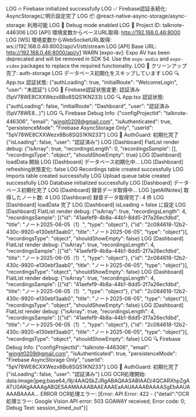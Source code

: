  LOG  🔥 Firebase initialized successfully
 LOG  ✅ Firebase認証永続化: AsyncStorageに明示設定完了
 LOG  📦 @react-native-async-storage/async-storage: 利用可能
 LOG  🔧 Debug mode enabled
 LOG  📱 Project ID: talknote-446306
 LOG  [API] 環境変数からベースURL取得: http://192.168.0.46:8000
 LOG  [WS] 環境変数からWebSocketURL取得: ws://192.168.0.46:8002/api/v1/stt/stream
 LOG  [API] Base URL: http://192.168.0.46:8000/api/v1
 WARN  [expo-av]: Expo AV has been deprecated and will be removed in SDK 54. Use the `expo-audio` and `expo-video` packages to replace the required functionality.
 LOG  🧹 クリーンアップ完了: auth-storage
 LOG  データベース初期化をスキップしています
 LOG  🔍 App.tsx 認証状態: {"authLoading": true, "initialRoute": "WelcomeLogin", "user": "未認証"}
 LOG  🔐 Firebase認証状態変更: 認証済み(5pV78WE8CXXWezx8Bo8SQS1KN233)
 LOG  🔍 App.tsx 認証状態: {"authLoading": false, "initialRoute": "Dashboard", "user": "認証済み(5pV78WE8...)"}
 LOG  🔍 Firebase Debug Info: {"configProjectId": "talknote-446306", "email": "wingit0209@gmail.com", "isAuthenticated": true, "persistenceMode": "Firebase AsyncStorage Only", "userId": "5pV78WE8CXXWezx8Bo8SQS1KN233"}
 LOG  🔐 AuthGuard: 初期化完了 {"isLoading": false, "user": "認証済み"}
 LOG  [Dashboard] FlatList render debug: {"isArray": true, "recordingsLength": 0, "recordingsSample": [], "recordingsType": "object", "shouldShowEmpty": true}
 LOG  [Dashboard] loadData 開始
 LOG  [Dashboard] データベース初期化中...
 LOG  [Dashboard] refreshing状態変化: false
 LOG  Recordings table created successfully
 LOG  Imports table created successfully
 LOG  Upload queue table created successfully
 LOG  Database initialized successfully
 LOG  [Dashboard] データベース初期化完了
 LOG  [Dashboard] 録音データ取得中...
 LOG  [getAllNotes] 取得したノート数: 4
 LOG  [Dashboard] 録音データ取得完了: 4 件
 LOG  [Dashboard] loadData 完了
 LOG  [Dashboard] isLoading = false に設定
 LOG  [Dashboard] FlatList render debug: {"isArray": true, "recordingsLength": 4, "recordingsSample": [{"id": "41aefef9-4b8a-44b1-8dd5-2f7a26ecfdbd", "title": "ノート2025-06-05（1）", "type": "object"}, {"id": "2c084618-12b2-430c-9920-e130ebf3aab0", "title": "ノート2025-06-05", "type": "object"}], "recordingsType": "object", "shouldShowEmpty": false}
 LOG  [Dashboard] FlatList render debug: {"isArray": true, "recordingsLength": 4, "recordingsSample": [{"id": "41aefef9-4b8a-44b1-8dd5-2f7a26ecfdbd", "title": "ノート2025-06-05（1）", "type": "object"}, {"id": "2c084618-12b2-430c-9920-e130ebf3aab0", "title": "ノート2025-06-05", "type": "object"}], "recordingsType": "object", "shouldShowEmpty": false}
 LOG  [Dashboard] FlatList render debug: {"isArray": true, "recordingsLength": 4, "recordingsSample": [{"id": "41aefef9-4b8a-44b1-8dd5-2f7a26ecfdbd", "title": "ノート2025-06-05（1）", "type": "object"}, {"id": "2c084618-12b2-430c-9920-e130ebf3aab0", "title": "ノート2025-06-05", "type": "object"}], "recordingsType": "object", "shouldShowEmpty": false}
 LOG  [Dashboard] FlatList render debug: {"isArray": true, "recordingsLength": 4, "recordingsSample": [{"id": "41aefef9-4b8a-44b1-8dd5-2f7a26ecfdbd", "title": "ノート2025-06-05（1）", "type": "object"}, {"id": "2c084618-12b2-430c-9920-e130ebf3aab0", "title": "ノート2025-06-05", "type": "object"}], "recordingsType": "object", "shouldShowEmpty": false}
 LOG  🔍 Firebase Debug Info: {"configProjectId": "talknote-446306", "email": "wingit0209@gmail.com", "isAuthenticated": true, "persistenceMode": "Firebase AsyncStorage Only", "userId": "5pV78WE8CXXWezx8Bo8SQS1KN233"}
 LOG  🔐 AuthGuard: 初期化完了 {"isLoading": false, "user": "認証済み"}
 LOG  OCR処理開始: data:image/jpeg;base64,/9j/4AAQSkZJRgABAQAASABIAAD/4QCARXhpZgAATU0AKgAAAAgABQESAAMAAAABAAEAAAEaAAUAAAABAAAASgEbAAUAAAABAAAA...
 ERROR  OCR処理エラー: [Error: API Error: 422 - {"detail":"OCR処理エラー: Google Vision API error: 503 GOAWAY received; Error code: 0; Debug Text: session_timed_out"}]